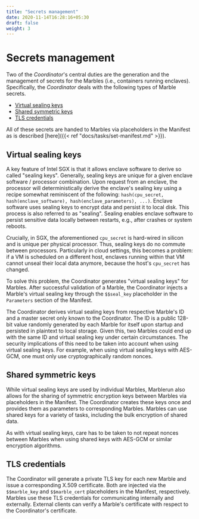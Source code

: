 ```yaml
---
title: "Secrets management"
date: 2020-11-14T16:28:16+05:30
draft: false
weight: 3
---
```


# Secrets management

Two of the *Coordinator*'s central duties are the generation and the management of secrets for the Marbles (i.e., containers running enclaves). Specifically, the *Coordinator* deals with the following types of Marble secrets.

* [Virtual sealing keys](#virtual-sealing-keys)
* [Shared symmetric keys](#shared-symmetric-keys)
* [TLS credentials](#tls-private-keys)

All of these secrets are handed to Marbles via placeholders in the Manifest as is described [here]({{< ref "docs/tasks/set-manifest.md" >}}).

## Virtual sealing keys

A key feature of Intel SGX is that it allows enclave software to derive so called "sealing keys". Generally, sealing keys are unique for a given enclave software / processor combination. Upon request from an enclave, the processor will deterministically derive the enclave's sealing key using a recipe somewhat reminiscent of the following: `hash(cpu_secret, hash(enclave_software), hash(enclave_parameters), ...)`. Enclave software uses sealing keys to encrypt data and persist it to local disk. This process is also referred to as "sealing". Sealing enables enclave software to persist sensitive data locally between restarts, e.g., after crashes or system reboots.

Crucially, in SGX, the aforementioned `cpu_secret` is hard-wired in silicon and is unique per physical processor. Thus, sealing keys do no commute between processors. Particularly in cloud settings, this becomes a problem: if a VM is scheduled on a different host, enclaves running within that VM cannot unseal their local data anymore, because the host's `cpu_secret` has changed.

To solve this problem, the Coordinator generates "virtual sealing keys" for Marbles. After successful validation of a Marble, the Coordinator injects a Marble's virtual sealing key through the `$$seal_key` placeholder in the `Parameters` section of the Manifest.

The Coordinator derives virtual sealing keys from respective Marble's ID and a master secret only known to the Coordinator. The ID is a public 128-bit value randomly generated by each Marble for itself upon startup and persisted in plaintext to local storage. Given this, two Marbles could end up with the same ID and virtual sealing key under certain circumstances. The security implications of this need to be taken into account when using virtual sealing keys. For example, when using virtual sealing keys with AES-GCM, one must only use cryptographically random nonces.

## Shared symmetric keys

While virtual sealing keys are used by individual Marbles, Marblerun also allows for the sharing of symmetric encryption keys between Marbles via placeholders in the Manifest. The Coordinator creates these keys once and provides them as parameters to corresponding Marbles. Marbles can use shared keys for a variety of tasks, including the bulk encryption of shared data.

As with virtual sealing keys, care has to be taken to not repeat nonces between Marbles when using shared keys with AES-GCM or similar encryption algorithms.

## TLS credentials

The Coordinator will generate a private TLS key for each new Marble and issue a corresponding X.509 certificate. Both are injected via the `$$marble_key` and `$$marble_cert` placeholders in the Manifest, respectively. Marbles use these TLS credentials for communicating internally and externally. External clients can verify a Marble's certificate with respect to the Coordinator's certificate.